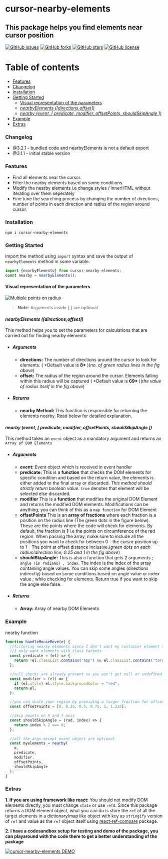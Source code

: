 # cursor-nearby-elements

## This package helps you find elements near cursor position

[![GitHub issues](https://img.shields.io/github/issues/jashgopani/cursor-nearby-elements)](https://github.com/jashgopani/cursor-nearby-elements/issues) [![GitHub forks](https://img.shields.io/github/forks/jashgopani/cursor-nearby-elements)](https://github.com/jashgopani/cursor-nearby-elements/network) [![GitHub stars](https://img.shields.io/github/stars/jashgopani/cursor-nearby-elements)](https://github.com/jashgopani/cursor-nearby-elements/stargazers) [![GitHub license](https://img.shields.io/github/license/jashgopani/cursor-nearby-elements)](https://github.com/jashgopani/cursor-nearby-elements/blob/main/LICENSE)

# Table of contents

- [Features](#features)
- [Changelog](#changelog)
- [Installation](#installation)
- [Getting Started](#getting-started)
  - [Visual representation of the parameters](#visual-representation-of-the-parameters)
  - [_nearbyElements ([directions,offset])_](#nearbyelements-directionsoffset)
  - [_nearby (event, [ predicate, modifier, offsetPoints, shouldSkipAngle ])_](#nearby-event--predicate-modifier-offsetpoints-shouldskipangle-)
- [Example](#example)
- [Extras](#extras)

### Changelog

* @3.2.1 - bundled code and nearbyElements is not a default export
* @3.1.1 - initial stable version
  
### Features

- Find all elements near the cursor.
- Filter the nearby elements based on some conditions.
- Modify the nearby elements i.e change styles / innerHTML without iterating over them seperately
- Fine tune the searching process by changing the number of directions, number of points in each direction and radius of the region around cursor.

### Installation

```
npm i cursor-nearby-elements
```

### Getting Started

Import the method using `import` syntax and save the output of `nearbyElements` method in some variable.

```javascript
import {nearbyElements} from cursor-nearby-elements;
const nearby = nearbyElements();
```

#### Visual representation of the parameters

![Multiple points on radius](https://dev-to-uploads.s3.amazonaws.com/uploads/articles/dumqs1k2xh1uuh1z9y5i.png)

> **_Note:_** Arguments inside _[ ]_ are optional

#### _nearbyElements ([directions,offset])_

This method helps you to set the parameters for calculations that are carried out for finding nearby elements

- ##### Arguments
  - **directions:** The number of directions around the cursor to look for elements. ( \*Default value is **8\*** )(_no. of green radius lines in the fig above_)
  - **offset:** The radius of the region around the cursor. Elements falling within this radius will be captured ( \*Default value is **69\*** )(_the value of radius itself in the fig above_)
- ##### Returns
  - **nearby Method:** This function is responsible for returning the elements nearby. Read below for detailed explanation.

#### _nearby (event, [ predicate, modifier, offsetPoints, shouldSkipAngle ])_

This method takes an `event` object as a mandatory argument and returns an `Array of DOM Elements`

- ##### Arguments
  - **event:** Event object which is received in event handler
  - **predicate:** This is a **function** that checks the DOM elements for specific condition and based on the return value, the elements is either added to the final array or discarded. _This method should strictly return boolean value_. `true` denotes that element will be selected else discarded.
  - **modifier** This is a **function** that modifies the original DOM Element and returns the modified DOM elements. Modifications can be anything; you can think of this as a `map function` for DOM Element
  - **offsetPoints** This is an **array of fractions** where each fraction is a position on the radius line (The green dots in the figure below). These are the points where the code will check for elements. By default, the fraction is **1** i.e the points on circumference of the red region. When passing the array, make sure to include all the positions you want to check for between 0 - the cursor position up to 1 - The point at offset distance inclusive.(_green dots on each radius/direction line; 0.25 and 1 in the fig above_)
  - **shouldSkipAngle:** This is also a function that gets 2 arguments ; `angle (in radians) , index`. The index is the index of the array containing angle values. You can skip some angles (directions indirectly) based on some conditions based on angle value or index value ; while checking for elements. Return true if you want to skip the angle else false.
- ##### Returns
  - **Array:** Array of nearby DOM Elements

### Example

nearby function

```javascript
function handleMouseMove(e) {
  //filtering nearby elements since I don't want my container element to be returned as nearby element
  //I only want elements with class targets
  const predicate = (el) => {
    return !el.classList.contains("App") && el.classList.contains("targets");
  };

  //null checks are already present so you won't get null or undefined elements
  const modifier = (el) => {
    if (el.style) el.style.backgroundColor = "red";
    return el;
  };

  //you can scale your region by providing a larger fraction for offset also
  const offsetPoints = [0, 0.25, 0.5, 0.75, 1, 1.215];

  //skip points on X and Y axis
  const shouldSkipAngle = (rad, index) => {
    return index % 2 === 0;
  };

  //all the args except event object are optional
  const myelements = nearby(
    e,
    predicate,
    modifier,
    offsetPoints,
    shouldSkipAngle
  );
}
```

### Extras

**1. If you are using framework like react:**
You should not modify DOM elements directly, you must change `state` or use `ref`s. Since this package returns a DOM element object, what you can do is store the `ref` of all the target elements in a dictionary/map like object with key as `stringify` version of `ref` and value as the `ref` object itself using [react-ref-compare](https://www.npmjs.com/package/react-ref-compare) package.

**2. I have a codesandbox setup for testing and demo of the package, you can playaround with the code there to get a better understanding of the package**

[![cursor-nearby-elements DEMO](https://codesandbox.io/static/img/play-codesandbox.svg)](https://codesandbox.io/s/cursor-nearby-elements-demo-36tvn?autoresize=1&fontsize=14&hidenavigation=1&theme=dark&view=preview)
